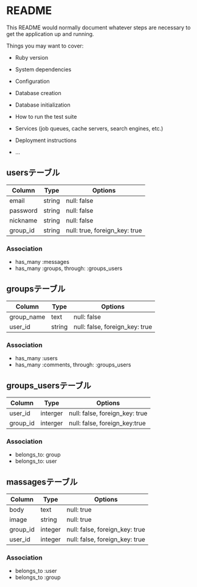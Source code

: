 # README

This README would normally document whatever steps are necessary to get the
application up and running.

Things you may want to cover:

* Ruby version

* System dependencies

* Configuration

* Database creation

* Database initialization

* How to run the test suite

* Services (job queues, cache servers, search engines, etc.)

* Deployment instructions

* ...

## usersテーブル

|Column|Type|Options|
|------|----|-------|
|email|string|null: false|
|password|string|null: false|
|nickname|string|null: false|
|group_id|string|null: true, foreign_key: true|

### Association
- has_many :messages
- has_many  :groups,  through:  :groups_users

## groupsテーブル

|Column|Type|Options|
|------|----|-------|
|group_name|text|null: false|
|user_id|string|null: false, foreign_key: true|

### Association
- has_many :users
- has_many  :comments,  through:  :groups_users

## groups_usersテーブル

|Column|Type|Options|
|------|----|-------|
|user_id|interger|null: false, foreign_key: true|
|group_id|interger|null: false, foreign_key:true|

### Association
- belongs_to: group
- belongs_to: user

## massagesテーブル

|Column|Type|Options|
|------|----|-------|
|body|text|null: true|
|image|string|null: true|
|group_id|integer|null: false, foreign_key: true|
|user_id|integer|null: false, foreign_key: true|

### Association
- belongs_to :user
- belongs_to :group



